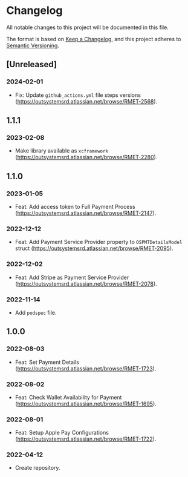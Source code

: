 # Changelog
All notable changes to this project will be documented in this file.

The format is based on [Keep a Changelog](https://keepachangelog.com/en/1.0.0/),
and this project adheres to [Semantic Versioning](https://semver.org/spec/v2.0.0.html).

## [Unreleased]
### 2024-02-01
- Fix: Update `github_actions.yml` file steps versions (https://outsystemsrd.atlassian.net/browse/RMET-2568).

## 1.1.1

### 2023-02-08
- Make library available as `xcframework` (https://outsystemsrd.atlassian.net/browse/RMET-2280).

## 1.1.0

### 2023-01-05
- Feat: Add access token to Full Payment Process (https://outsystemsrd.atlassian.net/browse/RMET-2147).

### 2022-12-12
- Feat: Add Payment Service Provider property to `OSPMTDetailsModel` struct (https://outsystemsrd.atlassian.net/browse/RMET-2095).

### 2022-12-02
- Feat: Add Stripe as Payment Service Provider (https://outsystemsrd.atlassian.net/browse/RMET-2078).

### 2022-11-14
- Add `podspec` file.

## 1.0.0

### 2022-08-03
- Feat: Set Payment Details (https://outsystemsrd.atlassian.net/browse/RMET-1723).

### 2022-08-02
- Feat: Check Wallet Availability for Payment (https://outsystemsrd.atlassian.net/browse/RMET-1695).

### 2022-08-01
- Feat: Setup Apple Pay Configurations (https://outsystemsrd.atlassian.net/browse/RMET-1722).

### 2022-04-12
- Create repository.
